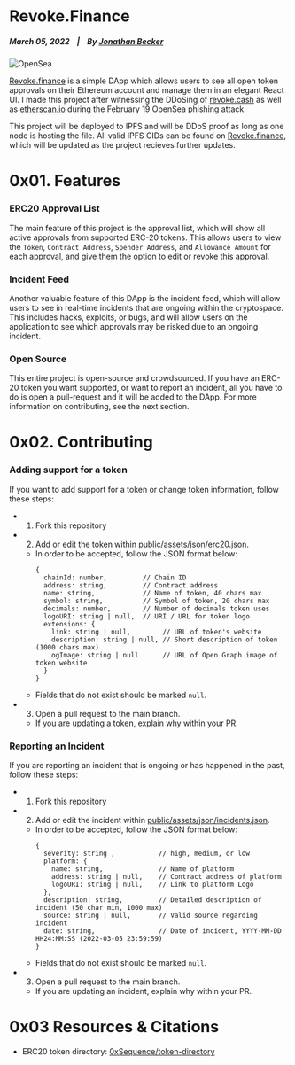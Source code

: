 # Revoke.Finance

  ##### March 05, 2022&nbsp;&nbsp;&nbsp;&nbsp;|&nbsp;&nbsp;&nbsp;&nbsp;By [Jonathan Becker](https://jbecker.dev) 
  
  ![OpenSea](./assets/images/preview.png?fw)

  <a href="https://revoke.finance">Revoke.finance</a> is a simple DApp which allows users to see all open token approvals on their Ethereum account and manage them in an elegant React UI. I made this project after witnessing the DDoSing of <a href="https://revoke.cash">revoke.cash</a> as well as <a href="https://etherscan.io">etherscan.io</a> during the February 19 OpenSea phishing attack.

  This project will be deployed to IPFS and will be DDoS proof as long as one node is hosting the file. All valid IPFS CIDs can be found on <a href="https://revoke.finance">Revoke.finance</a>, which will be updated as the project recieves further updates.

  # 0x01. Features

  ### ERC20 Approval List
  The main feature of this project is the approval list, which will show all active approvals from supported ERC-20 tokens. This allows users to view the `Token`, `Contract Address`, `Spender Address`, and `Allowance Amount` for each approval, and give them the option to edit or revoke this approval.

  ### Incident Feed
  Another valuable feature of this DApp is the incident feed, which will allow users to see in real-time incidents that are ongoing within the cryptospace. This includes hacks, exploits, or bugs, and will allow users on the application to see which approvals may be risked due to an ongoing incident.

  ### Open Source
  This entire project is open-source and crowdsourced. If you have an ERC-20 token you want supported, or want to report an incident, all you have to do is open a pull-request and it will be added to the DApp. For more information on contributing, see the next section. 

  # 0x02. Contributing

  ### Adding support for a token
  If you want to add support for a token or change token information, follow these steps:

  - 1. Fork this repository
  - 2. Add or edit the token within <a href="https://github.com/Jon-Becker/revoke-finance/tree/main/public/assets/json/erc20.json">public/assets/json/erc20.json</a>.
    - In order to be accepted, follow the JSON format below:
      ```
      {
        chainId: number,         // Chain ID 
        address: string,         // Contract address
        name: string,            // Name of token, 40 chars max
        symbol: string,          // Symbol of token, 20 chars max
        decimals: number,        // Number of decimals token uses
        logoURI: string | null,  // URI / URL for token logo 
        extensions: {
          link: string | null,        // URL of token's website
          description: string | null, // Short description of token (1000 chars max)
          ogImage: string | null      // URL of Open Graph image of token website 
        }
      }
      ```
    - Fields that do not exist should be marked `null`.
  - 3. Open a pull request to the main branch.
    - If you are updating a token, explain why within your PR.

  ### Reporting an Incident
  If you are reporting an incident that is ongoing or has happened in the past, follow these steps:

  - 1. Fork this repository
  - 2. Add or edit the incident within <a href="https://github.com/Jon-Becker/revoke-finance/tree/main/public/assets/json/incidents.json">public/assets/json/incidents.json</a>.
    - In order to be accepted, follow the JSON format below:
      ```
      {
        severity: string ,           // high, medium, or low
        platform: {
          name: string,              // Name of platform
          address: string | null,    // Contract address of platform
          logoURI: string | null,    // Link to platform Logo
        },
        description: string,         // Detailed description of incident (50 char min, 1000 max)
        source: string | null,       // Valid source regarding incident
        date: string,                // Date of incident, YYYY-MM-DD HH24:MM:SS (2022-03-05 23:59:59)
      }
      ```
    - Fields that do not exist should be marked `null`.
  - 3. Open a pull request to the main branch.
    - If you are updating an incident, explain why within your PR.

  # 0x03 Resources & Citations

  - ERC20 token directory: [0xSequence/token-directory](hhttps://github.com/0xsequence/token-directory)